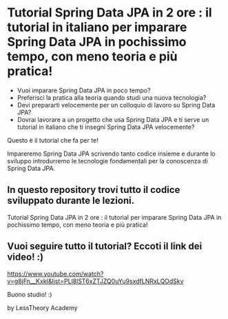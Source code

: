 # Tutorial Spring Data JPA in 2 ore : il tutorial in italiano per imparare Spring Data JPA in pochissimo tempo, con meno teoria e più pratica! 

- Vuoi imparare Spring Data JPA in poco tempo? 
- Preferisci la pratica alla teoria quando studi una nuova tecnologia?
- Devi prepararti velocemente per un colloquio di lavoro su Spring Data JPA? 
- Dovrai lavorare a un progetto che usa Spring Data JPA e ti serve un tutorial in italiano che ti insegni Spring Data JPA velocemente?

Questo è il tutorial che fa per te!

Impareremo Spring Data JPA scrivendo tanto codice insieme e durante lo sviluppo introdurremo le tecnologie fondamentali per la conoscenza di Spring Data JPA.

## In questo repository trovi tutto il codice sviluppato durante le lezioni.

Tutorial Spring Data JPA in 2 ore : il tutorial per imparare Spring Data JPA in pochissimo tempo, con meno teoria e più pratica! 

## Vuoi seguire tutto il tutorial? Eccoti il link dei video! :) 
https://www.youtube.com/watch?v=g8jFn__KxkI&list=PLl8lST6xZTJZQ0uYu9sxdfLNRxLQOdSky

Buono studio! :)

by LessTheory Academy
